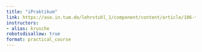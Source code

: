 ```yaml
---
title: "iPraktikum"
link: https://ase.in.tum.de/lehrstuhl_1/component/content/article/106-teaching/ss2017/897
instructors:
- alias: krusche
robotsdisallow: true
format: practical_course
---
```

